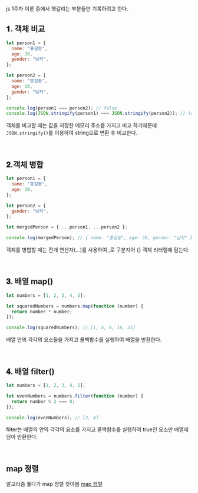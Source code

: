 js 1주차 이론 중에서 헷갈리는 부분들만 기록하려고 한다.

## 𝟏. 객체 비교

```javascript
let person1 = {
  name: "홍길동",
  age: 30,
  gender: "남자",
};

let person2 = {
  name: "홍길동",
  age: 30,
  gender: "남자",
};

console.log(person1 === person2); // false
console.log(JSON.stringify(person1) === JSON.stringify(person2)); // true
```

객체를 비교할 때는 값을 저장한 메모리 주소를 가지고 비교 하기때문에 `JSON.stringify()`를 이용하여 string으로 변환 후 비교한다.

<br>

## 𝟐.객체 병합

```javascript
let person1 = {
  name: "홍길동",
  age: 30,
};

let person2 = {
  gender: "남자",
};

let mergedPerson = { ...person1, ...person2 };

console.log(mergedPerson); // { name: "홍길동", age: 30, gender: "남자" }
```

객체를 병합할 때는 전개 연산자(...)를 사용하여 ,로 구분지어 {} 객체 리터럴에 담는다.

<br>

## 𝟑. 배열 map()

```javascript
let numbers = [1, 2, 3, 4, 5];

let squaredNumbers = numbers.map(function (number) {
  return number * number;
});

console.log(squaredNumbers); // [1, 4, 9, 16, 25]
```

배열 안의 각각의 요소들을 가지고 콜백함수를 실행하여 배열을 반환한다.

<br>

## 𝟒. 배열 filter()

```javascript
let numbers = [1, 2, 3, 4, 5];

let evenNumbers = numbers.filter(function (number) {
  return number % 2 === 0;
});

console.log(evenNumbers); // [2, 4]
```

filter는 배열의 안의 각각의 요소를 가지고 콜백함수를 실행하여 true인 요소만 배열에 담아 반환한다.

<br>

## map 정렬

알고리즘 풀다가 map 정렬 찾아봄
[map 정렬](https://nukw0n-dev.tistory.com/13)
